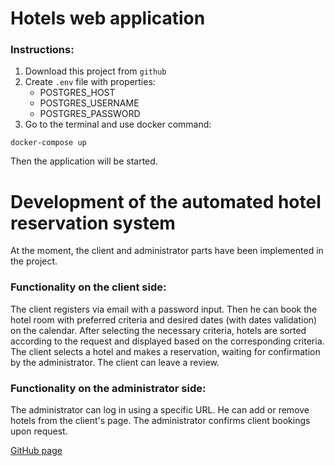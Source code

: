 # Hotels web application

### Instructions:

1. Download this project from `github`
2. Create `.env` file with properties:
    * POSTGRES_HOST
    * POSTGRES_USERNAME
    * POSTGRES_PASSWORD
3. Go to the terminal and use docker command:
```
docker-compose up
```

Then the application will be started.

# Development of the automated hotel reservation system

At the moment, the client and administrator parts have been implemented in the project.

### Functionality on the client side:

The client registers via email with a password input.  Then he can book the hotel room with preferred criteria and desired dates (with dates validation) on the calendar. After selecting the necessary criteria, hotels are sorted according to the request and displayed based on the corresponding criteria. The client selects a hotel and makes a reservation, waiting for confirmation by the administrator. The client can leave a review.

### Functionality on the administrator side:

The administrator can log in using a specific URL. He can add or remove hotels from the client's page. The administrator confirms client bookings upon request.

[GitHub page](https://github.com/Mahoolya/hotels)